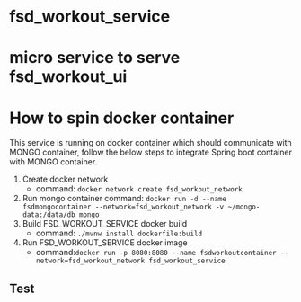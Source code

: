 # fsd_workout_service
# micro service to serve fsd_workout_ui
# How to spin docker container
This service is running on docker container which should communicate with MONGO container, follow the below steps to integrate Spring boot container with MONGO container.
1. Create docker network
	- command: ``` docker network create fsd_workout_network ```
2. Run mongo container
	command: ```docker run -d --name fsdmongocontainer --network=fsd_workout_network -v ~/mongo-data:/data/db mongo```
3. Build FSD_WORKOUT_SERVICE docker build
	- command: ```./mvnw install dockerfile:build```
4. Run FSD_WORKOUT_SERVICE docker image
	- command:```docker run -p 8080:8080 --name fsdworkoutcontainer --network=fsd_workout_network fsd_workout_service```
## Test
